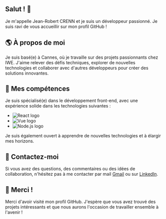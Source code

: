 ## Salut ! 👋
Je m'appelle Jean-Robert CRENN et je suis un développeur passionné. Je suis ravi de vous accueillir sur mon profil GitHub !

## 🌎 À propos de moi
Je suis basé(e) à Cannes, où je travaille sur des projets passionnants chez IWE. J'aime relever des défis techniques, explorer de nouvelles technologies et collaborer avec d'autres développeurs pour créer des solutions innovantes.

## 🚀 Mes compétences

Je suis spécialisé(e) dans le développement front-end, avec une expérience solide dans les technologies suivantes :

- ![React logo](https://img.shields.io/badge/-React-61DAFB?logo=react&logoColor=white&style=flat)
- ![Vue logo](https://img.shields.io/badge/Vue.js-35495E?logo=vuedotjs&logoColor=4FC08D)
- ![Node.js logo](https://img.shields.io/badge/-Node.js-339933?logo=node.js&logoColor=white&style=flat)


Je suis également ouvert à apprendre de nouvelles technologies et à élargir mes horizons.

## 🤝 Contactez-moi

Si vous avez des questions, des commentaires ou des idées de collaboration, n'hésitez pas à me contacter par mail [Gmail](jr.crenn@gmail.com) ou sur [LinkedIn](https://www.linkedin.com/in/jrcrenn/).

## 🌟 Merci !

Merci d'avoir visité mon profil GitHub. J'espère que vous avez trouvé des projets intéressants et que nous aurons l'occasion de travailler ensemble à l'avenir !
